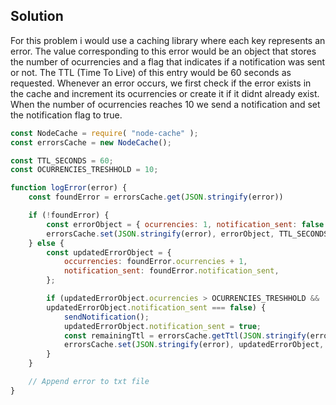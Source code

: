 ## Solution

For this problem i would use a caching library where each key represents an error. The value corresponding to this error would be an object that stores the number of ocurrencies and a flag that indicates if a notification was sent or not. The TTL (Time To Live) of this entry would be 60 seconds as requested. Whenever an error occurs, we first check if the error exists in the cache and increment its ocurrencies or create it if it didnt already exist. When the number of ocurrencies reaches 10 we send a notification and set the notification flag to true.

``` js
const NodeCache = require( "node-cache" );
const errorsCache = new NodeCache();

const TTL_SECONDS = 60;
const OCURRENCIES_TRESHHOLD = 10;

function logError(error) {
    const foundError = errorsCache.get(JSON.stringify(error))

    if (!foundError) {
        const errorObject = { ocurrencies: 1, notification_sent: false };
        errorsCache.set(JSON.stringify(error), errorObject, TTL_SECONDS);
    } else {
        const updatedErrorObject = {
            occurrencies: foundError.ocurrencies + 1,
            notification_sent: foundError.notification_sent,
        };

        if (updatedErrorObject.ocurrencies > OCURRENCIES_TRESHHOLD && 
        updatedErrorObject.notification_sent === false) {
            sendNotification();
            updatedErrorObject.notification_sent = true;
            const remainingTtl = errorsCache.getTtl(JSON.stringify(error));
            errorsCache.set(JSON.stringify(error), updatedErrorObject, remianingTtl);
        }
    }

    // Append error to txt file
}
```